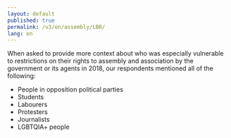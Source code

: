 ```yaml
---
layout: default
published: true
permalink: /v3/en/assembly/LBR/
lang: en
---
```


When asked to provide more context about who was especially vulnerable to restrictions on their rights to assembly and association by the government or its agents in 2018, our respondents mentioned all of the following:
-	People in opposition political parties
-	Students
-	Labourers
-	Protesters
-	Journalists
-	LGBTQIA+ people

